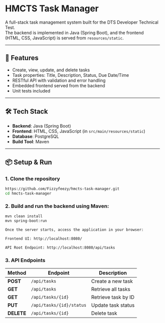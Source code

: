 # HMCTS Task Manager

A full-stack task management system built for the DTS Developer Technical Test.  
The backend is implemented in Java (Spring Boot), and the frontend (HTML, CSS, JavaScript) is served from `resources/static`.

---

## 🚀 Features
- Create, view, update, and delete tasks
- Task properties: Title, Description, Status, Due Date/Time
- RESTful API with validation and error handling
- Embedded frontend served from the backend
- Unit tests included

---

## 🛠 Tech Stack
- **Backend**: Java (Spring Boot)
- **Frontend**: HTML, CSS, JavaScript (in `src/main/resources/static`)
- **Database**: PostgreSQL
- **Build Tool**: Maven

---

## 📦 Setup & Run

### 1. Clone the repository
```bash
https://github.com/Fizzyfeezy/hmcts-task-manager.git
cd hmcts-task-manager
```
### 2. Build and run the backend using Maven:
```bash
mvn clean install
mvn spring-boot:run

Once the server starts, access the application in your browser:

Frontend UI: http://localhost:8080/

API Root Endpoint: http://localhost:8080/api/tasks
```
### 3. API Endpoints
| Method     | Endpoint                 | Description         |
| ---------- | ------------------------ | ------------------- |
| **POST**   | `/api/tasks`             | Create a new task   |
| **GET**    | `/api/tasks`             | Retrieve all tasks  |
| **GET**    | `/api/tasks/{id}`        | Retrieve task by ID |
| **PUT**    | `/api/tasks/{id}/status` | Update task status  |
| **DELETE** | `/api/tasks/{id}`        | Delete task         |
